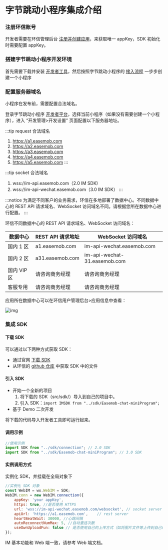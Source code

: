 # 字节跳动小程序集成介绍

<Toc />

### 注册环信账号

开发者需要在环信管理后台 [注册并创建应用](https://docs-im.easemob.com/im/quickstart/guide/experience#注册并创建应用)，来获取唯一 appKey，SDK 初始化时需要配置 appKey。

### 搭建字节跳动小程序开发环境

首先需要下载并安装 [开发者工具](https://microapp.bytedance.com/docs/zh-CN/mini-app/develop/developer-instrument/developer-instrument-update-and-download/)，然后按照字节跳动小程序的 [接入流程](https://microapp.bytedance.com/docs/zh-CN/mini-app/develop/guide/start/kick-off) 一步步创建一个小程序

### 配置服务器域名

小程序在发布前，需要配置合法域名。

登录字节跳动小程序 [开发者平台](https://microapp.bytedance.com/)，选择当前小程序（如果没有需要创建一个小程序），进入 “开发管理>开发设置” 页面配置以下服务器地址。

:::tip request 合法域名
1. https://a1.easemob.com
2. https://a2.easemob.com
3. https://a3.easemob.com
4. https://a4.easemob.com
5. https://a5.easemob.com
:::

:::tip socket 合法域名
1. wss://im-api.easemob.com（2.0 IM SDK)
2. wss://im-api-wechat.easemob.com（3.0 IM SDK）
:::

:::notice
为满足不同客户的业务需求，环信在多地部署了数据中心。不同数据中心的 REST API 请求域名、WebSocket 访问域名不同。请根据您所在数据中心进行配置。
:::

环信不同数据中心的 REST API 请求域名、WebSocket 访问域名：

| 数据中心    | REST API 请求地址 | WebSocket 访问域名           |
| ----------- | ----------------- | ---------------------------- |
| 国内 1 区   | a1.easemob.com    | im-api-wechat.easemob.com    |
| 国内 2 区   | a31.easemob.com   | im-api-wechat-31.easemob.com |
| 国内 VIP 区 | 请咨询商务经理    | 请咨询商务经理               |
| 客服专用    | 请咨询商务经理    | 请咨询商务经理               |

应用所在数据中心可以在环信用户管理后台>应用信息中查看：

![img](@static/images/applet/console.jpeg)

### 集成 SDK

#### 下载 SDK

可以通过以下两种方式获取 SDK：

- 通过官网 [下载 SDK](http://www.easemob.com/download/im)
- 从环信的 [github 仓库](https://github.com/easemob/webim-weixin-xcx/tree/master/src/sdk) 中获取 SDK 中的文件

#### 引入 SDK

- 开始一个全新的项目
    1. 将下载的 SDK（src/sdk/）导入到自己的项目中。
    2. 引入 SDK：`import IMSDK from "../sdk/Easemob-chat-miniProgram";`
- 基于 Demo 二次开发

将下载的代码导入开发者工具即可运行起来。

#### 调用示例

```javascript
//使用示例
import SDK from "../sdk/connection"; // 2.0 SDK
import SDK from "../sdk/Easemob-chat-miniProgram"; // 3.0 SDK
```

#### 实例调用方式

实例化 SDK，并挂载在全局对象下

```javascript
//实例化 SDK 对象
const WebIM = wx.WebIM = SDK;
WebIM.conn = new WebIM.connection({
    appKey: 'your appKey',
    https: true, //是否使用 HTTPS 
    url: 'wss://im-api-wechat.easemob.com/websocket', // socket server (3.0 SDK)
    apiUrl: 'https://a1.easemob.com',    // rest server
    heartBeatWait: 30000, //心跳间隔
    autoReconnectNumMax: 5, //自动重连次数
    useOwnUploadFun: false // 是否使用自己的上传方式（如将图片文件等上传到自己的服务器，构建消息时只传 URL）
});
```

IM 基本功能和 Web 端一致，请参考 Web 端文档。